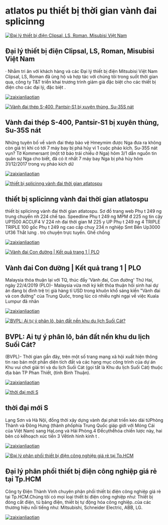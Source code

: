 # atlatos pu thiết bị thời gian vành đai splicinng
<a href="https://mnn.zoosnet.net/LR/Chatpre.aspx?id=MNN94995150&p=https://topgrinding.com/" target="_blank">![Đại lý thiết bị điện Clipsal, LS, Roman, Misubisi Việt Nam](https://github.com/technlg/images/blob/main/65.jpg)</a>
## Đại lý thiết bị điện Clipsal, LS, Roman, Misubisi Việt Nam
· Nhằm tri ân với khách hàng và các Đại lý thiết bị điện Mitsubisi Việt Nam Clipsal, LS, Roman đã ủng hộ và hợp tác với chúng tôi trong suốt thời gian qua, công ty T&T triển khai trương trình giảm giá đặc biệt cho các thiết bị điện cho các đại lý, đặc biệt .
<a href="https://mnn.zoosnet.net/LR/Chatpre.aspx?id=MNN94995150&p=https://topgrinding.com/" target="_blank"><img src="https://github.com/technlg/images/raw/main/chat11.jpg" alt="zaixianliaotian"/></a><a href="//whatsapp.shibangsoft.com/WhatsApp.php" ><img src="https://github.com/technlg/images/raw/main/chat11.png" alt=""></a>
<a href="https://mnn.zoosnet.net/LR/Chatpre.aspx?id=MNN94995150&p=https://topgrinding.com/" target="_blank">![Vành đai thép S-400, Pantsir-S1 bị xuyên thủng, Su-35S nát ](https://github.com/technlg/images/blob/main/21.jpg)</a>
## Vành đai thép S-400, Pantsir-S1 bị xuyên thủng, Su-35S nát 
Những tuyên bố về vành đai thép bảo vệ Hmeymim được Nga đưa ra không còn giá trị khi có tới 7 máy bay bị phá hủy vì 1 cuộc pháo kích. Su-35S nát vụn? Tờ Kommersant (một tờ báo trái chiều ở Nga) hôm 3/1 dẫn nguồn tin quân sự Nga cho biết, đã có ít nhất 7 máy bay Nga bị phá hủy hôm 31/12/2017 trong vụ pháo kích dữ 
<a href="https://mnn.zoosnet.net/LR/Chatpre.aspx?id=MNN94995150&p=https://topgrinding.com/" target="_blank"><img src="https://github.com/technlg/images/raw/main/chat11.jpg" alt="zaixianliaotian"/></a><a href="//whatsapp.shibangsoft.com/WhatsApp.php" ><img src="https://github.com/technlg/images/raw/main/chat11.png" alt=""></a>
<a href="https://mnn.zoosnet.net/LR/Chatpre.aspx?id=MNN94995150&p=https://topgrinding.com/" target="_blank">![thiết bị splicinng vành đai thời gian atlatospu](https://github.com/technlg/images/blob/main/66.jpg)</a>
## thiết bị splicinng vành đai thời gian atlatospu
thiết bị splicinng vành đai thời gian atlatospu. Sơ đồ trang web Phụ t 249 ng trung chuyển nh 224 chế tạo. Speedline Phụ t 249 ng MPM đ 225 ng tin cậy UP1500 ACCUF4 V 224 nh đai thời gian M 225 y UP Phụ t 249 ng 4 TRIPLE TRIPLE 100 gốc Phụ t 249 ng cao cấp chuy 234 n nghiệp Smt Bền Up3000 Uf36 Thắt lưng . trò chuyện trực tuyến. Ghế chống 
<a href="https://mnn.zoosnet.net/LR/Chatpre.aspx?id=MNN94995150&p=https://topgrinding.com/" target="_blank"><img src="https://github.com/technlg/images/raw/main/chat11.jpg" alt="zaixianliaotian"/></a><a href="//whatsapp.shibangsoft.com/WhatsApp.php" ><img src="https://github.com/technlg/images/raw/main/chat11.png" alt=""></a>
<a href="https://mnn.zoosnet.net/LR/Chatpre.aspx?id=MNN94995150&p=https://topgrinding.com/" target="_blank">![Vành đai Con đường | Kết quả trang 1 | PLO](https://github.com/technlg/images/blob/main/43.jpg)</a>
## Vành đai Con đường | Kết quả trang 1 | PLO
Malaysia thỏa thuận lại với TQ, thúc đẩy 'Vành đai, Con đường' Thứ Hai, ngày 22/4/2019 (PLO)- Malaysia vừa mới ký kết thỏa thuận hồi sinh hai dự án đang bị đình trệ trị giá hàng tỉ USD trong khuôn khổ sáng kiến "Vành đai và con đường" của Trung Quốc, trong lúc có nhiều nghi ngại về việc Kuala Lumpur đã nhân 
<a href="https://mnn.zoosnet.net/LR/Chatpre.aspx?id=MNN94995150&p=https://topgrinding.com/" target="_blank"><img src="https://github.com/technlg/images/raw/main/chat11.jpg" alt="zaixianliaotian"/></a><a href="//whatsapp.shibangsoft.com/WhatsApp.php" ><img src="https://github.com/technlg/images/raw/main/chat11.png" alt=""></a>
<a href="https://mnn.zoosnet.net/LR/Chatpre.aspx?id=MNN94995150&p=https://topgrinding.com/" target="_blank">![BVPL: Ai tự ý phân lô, bán đất nền khu du lịch Suối Cát?](https://github.com/technlg/images/blob/main/57.jpg)</a>
## BVPL: Ai tự ý phân lô, bán đất nền khu du lịch Suối Cát?
(BVPL)- Thời gian gần đây, trên một số trang mạng xã hội xuất hiện thông tin rao bán một phần diện tích đất và các hạng mục công trình của dự án Khu vui chơi giải trí và du lịch Suối Cát (gọi tắt là Khu du lịch Suối Cát) thuộc địa bàn TP Phan Thiết, (tỉnh Bình Thuận).
<a href="https://mnn.zoosnet.net/LR/Chatpre.aspx?id=MNN94995150&p=https://topgrinding.com/" target="_blank"><img src="https://github.com/technlg/images/raw/main/chat11.jpg" alt="zaixianliaotian"/></a><a href="//whatsapp.shibangsoft.com/WhatsApp.php" ><img src="https://github.com/technlg/images/raw/main/chat11.png" alt=""></a>
<a href="https://mnn.zoosnet.net/LR/Chatpre.aspx?id=MNN94995150&p=https://topgrinding.com/" target="_blank">![thời đại mới S](https://github.com/technlg/images/blob/main/9.jpg)</a>
## thời đại mới S
Lạng Sơn và Hà Nội, đồng thời xây dựng vành đai phát triển kéo dài từPhòng Thành và Đông Hưng (thành phốphía Trung Quốc giáp giới với Móng Cái của Việt Nam) sang HạLong và Hải Phòng.4 Đểcụthểhóa chiến lược này, hai bên có kếhoạch xúc tiến 3 Vềtình hình kinh t .
<a href="https://mnn.zoosnet.net/LR/Chatpre.aspx?id=MNN94995150&p=https://topgrinding.com/" target="_blank"><img src="https://github.com/technlg/images/raw/main/chat11.jpg" alt="zaixianliaotian"/></a><a href="//whatsapp.shibangsoft.com/WhatsApp.php" ><img src="https://github.com/technlg/images/raw/main/chat11.png" alt=""></a>
<a href="https://mnn.zoosnet.net/LR/Chatpre.aspx?id=MNN94995150&p=https://topgrinding.com/" target="_blank">![Đại lý phân phối thiết bị điện công nghiệp giá rẻ tại Tp.HCM](https://github.com/technlg/images/blob/main/20.jpg)</a>
## Đại lý phân phối thiết bị điện công nghiệp giá rẻ tại Tp.HCM
Công ty Điện Thành Vinh chuyên phân phối thiết bị điện công nghiệp giá rẻ tại Tp.HCM.Chúng tôi có mọi loại thiết bị điện công nghiệp như: Thiết bị đóng cắt điện, tủ bảng điện, thiết bị tự động hóa công nghiệp..của các thương hiệu nổi tiếng như: Mitsubishi, Schneider Electric, ABB, LG.
<a href="https://mnn.zoosnet.net/LR/Chatpre.aspx?id=MNN94995150&p=https://topgrinding.com/" target="_blank"><img src="https://github.com/technlg/images/raw/main/chat11.jpg" alt="zaixianliaotian"/></a><a href="//whatsapp.shibangsoft.com/WhatsApp.php" ><img src="https://github.com/technlg/images/raw/main/chat11.png" alt=""></a>
